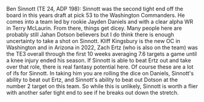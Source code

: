Ben Sinnott (TE 24, ADP 198): Sinnott was the second tight end off the board in this years draft at pick 53 to the Washington Commanders. He comes into a team led by rookie Jayden Daniels and with a clear alpha WR in Terry McLaurin. From there, things get dicey. Many people here are probably still Jahan Dotson believers but I do think there is enough uncertainty to take a shot on Sinnott. Kliff Kingsbury is the new OC in Washington and in Arizona in 2022, Zach Ertz (who is also on the team) was the TE3 overall through the first 10 weeks averaging 7.6 targets a game until a knee injury ended his season. If Sinnott is able to beat Ertz out and take over that role, there is real fantasy potential here. Of course these are a lot of ifs for Sinnott. In taking him you are rolling the dice on Daniels, Sinnott's ability to beat out Ertz, and Sinnott's ability to beat out Dotson at the number 2 target on this team. So while this is unlikely, Sinnott is worth a flier with another safer tight end to see if he breaks out down the stretch. 